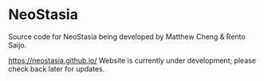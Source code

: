 # NeoStasia
Source code for NeoStasia being developed by Matthew Cheng & Rento Saijo.

https://neostasia.github.io/
Website is currently under development; please check back later for updates.